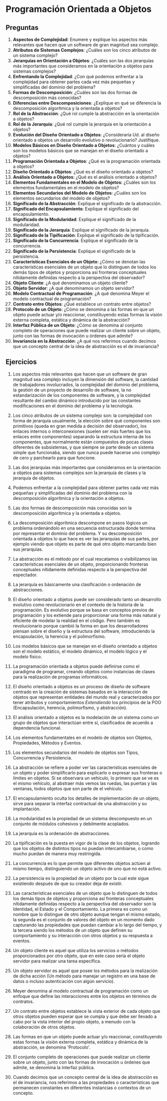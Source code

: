 # Programación Orientada a Objetos

## Preguntas

1. **Aspectos de Complejidad**: Enumere y explique los aspectos más relevantes que hacen que un software de gran magnitud sea complejo.
2. **Atributos de Sistemas Complejos**: ¿Cuáles son los cinco atributos de un sistema complejo?
3. **Jerarquías en Orientación a Objetos**: ¿Cuáles son las dos jerarquías más importantes que consideramos en la orientación a objetos para sistemas complejos?
4. **Enfrentando la Complejidad**: ¿Con qué podemos enfrentar a la complejidad para obtener partes cada vez más pequeñas y simplificadas del dominio del problema?
5. **Formas de Descomposición**: ¿Cuáles son las dos formas de descomposición más conocidas?
6. **Diferencias entre Descomposiciones**: ¿Explique en qué se diferencia la descomposición algorítmica y la orientada a objetos?
7. **Rol de la Abstracción**: ¿Qué rol cumple la abstracción en la orientación a objetos?
8. **Rol de la Jerarquía**: ¿Qué rol cumple la jerarquía en la orientación a objetos?
9. **Evolución del Diseño Orientado a Objetos**: ¿Consideraría Ud. al diseño orientado a objetos un desarrollo evolutivo o revolucionario? Justifique.
10. **Modelos Básicos en Diseño Orientado a Objetos**: ¿Cuántos y cuáles son los modelos básicos que se manejan en el diseño orientado a objetos?
11. **Programación Orientada a Objetos**: ¿Qué es la programación orientada a objetos?
12. **Diseño Orientado a Objetos**: ¿Qué es el diseño orientado a objetos?
13. **Análisis Orientado a Objetos**: ¿Qué es el análisis orientado a objetos?
14. **Elementos Fundamentales en el Modelo de Objetos**: ¿Cuáles son los elementos fundamentales en el modelo de objetos?
15. **Elementos Secundarios del Modelo de Objetos**: ¿Cuáles son los elementos secundarios del modelo de objetos?
16. **Significado de la Abstracción**: Explique el significado de la abstracción.
17. **Significado del Encapsulamiento**: Explique el significado del encapsulamiento.
18. **Significado de la Modularidad**: Explique el significado de la modularidad.
19. **Significado de la Jerarquía**: Explique el significado de la jerarquía.
20. **Significado de la Tipificación**: Explique el significado de la tipificación.
21. **Significado de la Concurrencia**: Explique el significado de la concurrencia.
22. **Significado de la Persistencia**: Explique el significado de la persistencia.
23. **Características Esenciales de un Objeto**: ¿Cómo se denotan las características esenciales de un objeto que lo distinguen de todos los demás tipos de objetos y proporciona así fronteras conceptuales nítidamente definidas respecto a la perspectiva del observador?
24. **Objeto Cliente**: ¿A qué denominamos un objeto cliente?
25. **Objeto Servidor**: ¿A qué denominamos un objeto servidor?
26. **Modelo Contractual de Programación**: ¿A qué denomina Meyer el modelo contractual de programación?
27. **Contrato entre Objetos**: ¿Qué establece un contrato entre objetos?
28. **Protocolo de un Objeto**: ¿Cómo se denomina a las formas en que un objeto puede actuar y/o reaccionar, constituyendo estas formas la visión externa completa, estática y dinámica de la abstracción?
29. **Interfaz Pública de un Objeto**: ¿Cómo se denomina al conjunto completo de operaciones que puede realizar un cliente sobre un objeto, junto con las formas de invocación u órdenes que admite?
30. **Invariancia en la Abstracción**: ¿A qué nos referimos cuando decimos que un concepto central de la idea de abstracción es el de invariancia?

## Ejercicios

1. Los aspectos más relevantes que hacen que un software de gran magnitud sea complejo incluyen la dimensión del software, la cantidad de trabajadores involucrados, la complejidad del dominio del problema, la gestión de un proyecto de desarrollo de software, la no estandarización de los componentes de software, y la complejidad resultante del cambio dinámico introducido por las constantes modificaciones en el dominio del problema y la tecnología.

2. Los cinco atributos de un sistema complejo son: la complejidad con forma de jerarquía usualmente, la elección sobre qué componentes son primitivos (queda en gran medida a decisión del observador), los enlaces internos o interconexiones (suelen ser más fuertes que los enlaces entre componentes) separando la estructura interna de los componentes, que normalmente están compuestos de pocas clases diferentes de subsistemas, y que siempre se parte desde un sistema simple que funcionaba, siendo que nunca puede hacerse uno complejo de cero y parchearlo para que funcione.

3. Las dos jerarquías más importantes que consideramos en la orientación a objetos para sistemas complejos son la jerarquía de clases y la jerarquía de objetos.

4. Podemos enfrentar a la complejidad para obtener partes cada vez más pequeñas y simplificadas del dominio del problema con la descomposición algorítmica y la orientación a objetos.

5. Las dos formas de descomposición más conocidas son la descomposición algorítmica y la orientada a objetos.

6. La descomposición algorítmica descompone en pasos lógicos un problema ordenándolo en una secuencia estructurada donde termina por representar el dominio del problema. Y su descomposición orientada a objetos lo que hace es ver las jerarquías de sus partes, por ejemplo viendo que objeto es parte de qué otro objeto marcando bien sus jerarquías.

7. La abstracción es el método por el cual rescatamos o visibilizamos las características esenciales de un objeto, proporcionando fronteras conceptuales nítidamente definidas respecto a la perspectiva del espectador.

8. La jerarquía es básicamente una clasificación o ordenación de abstracciones.

9. El diseño orientado a objetos puede ser considerado tanto un desarrollo evolutivo como revolucionario en el contexto de la historia de la programación. Es evolutivo porque se basa en conceptos previos de programación y los extiende para proporcionar una forma más natural y eficiente de modelar la realidad en el código. Pero también es revolucionario porque cambió la forma en que los desarrolladores piensan sobre el diseño y la estructura del software, introduciendo la encapsulación, la herencia y el polimorfismo.

10. Los modelos básicos que se manejan en el diseño orientado a objetos son el modelo estático, el modelo dinámico, el modelo lógico y el modelo físico.

11. La programación orientada a objetos puede definirse como el paradigma de programar, creando objetos como instancias de clases para la realización de programas informáticos.

12. El diseño orientado a objetos es un proceso de diseño de software centrado en la creación de sistemas basados en la interacción de objetos que representan entidades del mundo real y caracterizados por tener atributos y comportamientos _Extendiendo_ los principios de la POO (Encapsulación, herencia, polimorfismo, y abstracción).

13. El análisis orientado a objetos es la modelación de un sistema como un grupo de objetos que interactúan entre sí, clasificados de acuerdo a dependencia funcional.

14. Los elementos fundamentales en el modelo de objetos son Objetos, Propiedades, Métodos y Eventos.

15. Los elementos secundarios del modelo de objetos son Tipos, Concurrencia y Persistencia.

16. La abstracción se refiere a poder ver las características esenciales de un objeto y poder simplificarlo para explicarlo o expresar sus fronteras o límites en objetos. Si se observara un vehículo, lo primero que se ve es el mismo vehículo, al abstraer más vemos las ruedas, las puertas y las ventanas, todos objetos que son parte de el vehículo.

17. El encapsulamiento oculta los detalles de implementación de un objeto, sirve para separar la interfaz contractual de una abstracción y su implantación.

18. La modularidad es la propiedad de un sistema descompuesto en un conjunto de módulos cohesivos y debilmente acoplados.

19. La jerarquía es la ordenación de abstracciones.

20. La tipificación es la puesta en vigor de la clase de los objetos, logrando que los objetos de distintos tipos no puedan intercambiarse, o como mucho puedan de manera muy restringida.

21. La concurrencia es lo que permite que diferentes objetos actúen al mismo tiempo, distinguiendo un objeto activo de uno que no está activo.

22. La persistencia es la propiedad de un objeto por la cual este sigue existiendo después de que su creador deja de existir.

23. Las características esenciales de un objeto que lo distinguen de todos los demás tipos de objetos y proporciona así fronteras conceptuales nítidamente definidas respecto a la perspectiva del observador son la Identidad, el Estado y el Comportamiento. La primera es como un nombre que lo distingue de otro objeto aunque tengan el mismo estado, la segunda es el conjunto de valores del objeto en un momento dado capturando las propiedades que puedan cambiar a lo largo del tiempo, y la tercera siendo los métodos de un objeto que definen su comportamiento y su interacción con otros objetos y su respuesta a eventos.

24. Un objeto cliente es aquel que utiliza los servicios o métodos proporcionados por otro objeto, que en este caso sería el objeto servidor para realizar una tarea específica.

25. Un objeto servidor es aquel que posee los métodos para la realización de dicha acción (Un método para manejar un registro en una base de datos o incluso autenticación con algún servicio).

26. Meyer denomina al modelo contractual de programación como un enfoque que define las interacciones entre los objetos en términos de contratos.

27. Un contrato entre objetos establece la vista exterior de cada objeto que otros objetos pueden esperar que se cumpla y que debe ser llevado a cabo por la vista interior del propio objeto, a menudo con la colaboración de otros objetos.

28. Las formas en que un objeto puede actuar y/o reaccionar, constituyendo estas formas la visión externa completa, estática y dinámica de la abstracción, se denomina 'Protocolo'.

29. El conjunto completo de operaciones que puede realizar un cliente sobre un objeto, junto con las formas de invocación u órdenes que admite, se denomina la interfaz pública.

30. Cuando decimos que un concepto central de la idea de abstracción es el de invariancia, nos referimos a las propiedades o características que permanecen constantes en diferentes instancias o contextos de un concepto.
